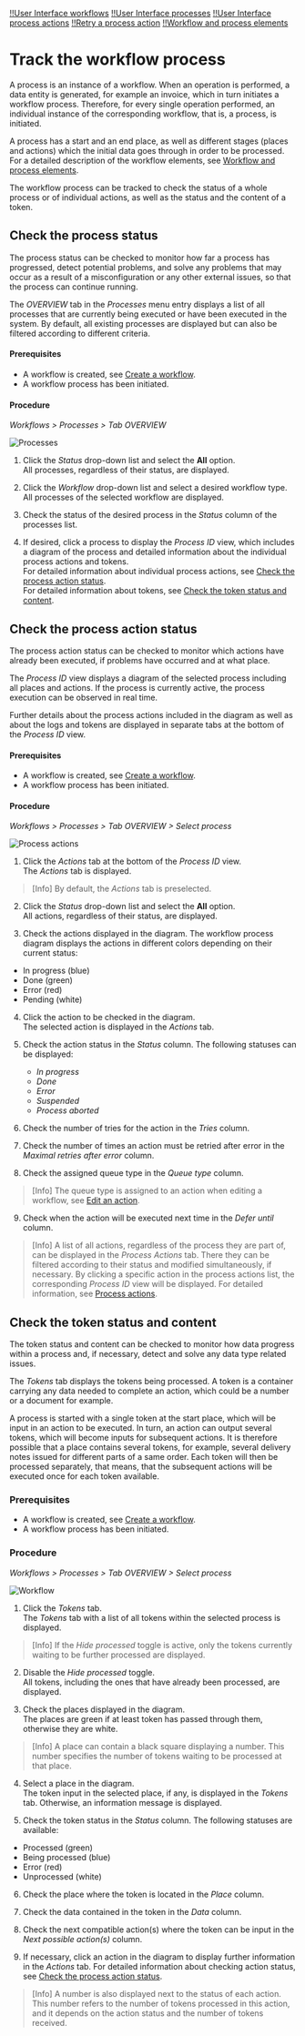 [!!User Interface workflows](../UserInterface/02a_Workflows.md)
[!!User Interface processes](../UserInterface/03a_Processes.md)
[!!User Interface process actions](../UserInterface/04a_ProcessActions.md)
[!!Retry a process action](../Troubleshooting/01_RetryProcessAction.md)
[!!Workflow and process elements](../Overview/02_WorkflowProcessElements.md)


# Track the workflow process

A process is an instance of a workflow. When an operation is performed, a data entity is generated, for example an invoice, which in turn initiates a workflow process. Therefore, for every single operation performed, an individual instance of the corresponding workflow, that is, a process, is initiated.

A process has a start and an end place, as well as different stages (places and actions) which the initial data goes through in order to be processed. For a detailed description of the workflow elements, see [Workflow and process elements](../Overview/02_WorkflowProcessElements.md).

The workflow process can be tracked to check the status of a whole process or of individual actions, as well as the status and the content of a token.


## Check the process status

The process status can be checked to monitor how far a process has progressed, detect potential problems, and solve any problems that may occur as a result of a misconfiguration or any other external issues, so that the process can continue running.

The *OVERVIEW* tab in the *Processes* menu entry displays a list of all processes that are currently being executed or have been executed in the system. By default, all existing processes are displayed but can also be filtered according to different criteria.


#### Prerequisites

- A workflow is created, see [Create a workflow](./01_ManageWorkflows.md#create-a-workflow).
- A workflow process has been initiated.

#### Procedure

*Workflows > Processes > Tab OVERVIEW*

![Processes](../../Assets/Screenshots/ActindoWorkFlow/Workflows/Processes.png "[Processes]")

1. Click the *Status* drop-down list and select the **All** option.  
All processes, regardless of their status, are displayed.

2. Click the *Workflow* drop-down list and select a desired workflow type.  
All processes of the selected workflow are displayed.

3. Check the status of the desired process in the *Status* column of the processes list.

4. If desired, click a process to display the *Process ID* view, which includes a diagram of the process and detailed information about the individual process actions and tokens.    
For detailed information about individual process actions, see [Check the process action status](#check-the-process-action-status).   
For detailed information about tokens, see [Check the token status and content](#check-the-token-status-and-content).



## Check the process action status

The process action status can be checked to monitor which actions have already been executed, if problems have occurred and at what place.

The *Process ID* view displays a diagram of the selected process including all places and actions. If the process is currently active, the process execution can be observed in real time.

Further details about the process actions included in the diagram as well as about the logs and tokens are displayed in separate tabs at the bottom of the *Process ID* view.

#### Prerequisites

- A workflow is created, see [Create a workflow](./01_ManageWorkflows.md#create-a-workflow).
- A workflow process has been initiated.

#### Procedure

*Workflows > Processes > Tab OVERVIEW > Select process*

![Process actions](../../Assets/Screenshots/ActindoWorkFlow/Workflows/ProcessActions.png "[Process actions]")

1. Click the *Actions* tab at the bottom of the *Process ID* view.   
  The *Actions* tab is displayed.

  > [Info] By default, the *Actions* tab is preselected.

2. Click the *Status* drop-down list and select the **All** option.    
  All actions, regardless of their status, are displayed.


3. Check the actions displayed in the diagram. The workflow process diagram displays the actions in different colors depending on their current status:

  - In progress (blue)
  - Done (green)
  - Error (red)
  - Pending (white)


4. Click the action to be checked in the diagram.  
The selected action is displayed in the *Actions* tab.

5. Check the action status in the *Status* column. The following statuses can be displayed:  
    - *In progress*
    - *Done*  
    - *Error*   
    - *Suspended*  
    - *Process aborted*


6.  Check the number of tries for the action in the *Tries* column.

7. Check the number of times an action must be retried after error in the *Maximal retries after error* column.

8. Check the assigned queue type in the *Queue type* column.

  > [Info] The queue type is assigned to an action when editing a workflow, see [Edit an action](./01_ManageWorkflows.md#edit-an-action).

9.  Check when the action will be executed next time in the *Defer until* column.

> [Info] A list of all actions, regardless of the process they are part of, can be displayed in the *Process Actions* tab. There they can be filtered according to their status and modified simultaneously, if necessary. By clicking a specific action in the process actions list, the corresponding *Process ID* view will be displayed. For detailed information, see [Process actions](ActindoWorkFlow/UserInterface/04a_ProcessActions.md).



## Check the token status and content

The token status and content can be checked to monitor how data progress within a process and, if necessary, detect and solve any data type related issues.   

The *Tokens* tab displays the tokens being processed. A token is a container carrying any data needed to complete an action, which could be a number or a document for example.

A process is started with a single token at the start place, which will be input in an action to be executed. In turn, an action can output several tokens, which will become inputs for subsequent actions. It is therefore possible that a place contains several tokens, for example, several delivery notes issued for different parts of a same order. Each token will then be processed separately, that means, that the subsequent actions will be executed once for each token available.

### Prerequisites

- A workflow is created, see [Create a workflow](./01_ManageWorkflows.md#create-a-workflow).
- A workflow process has been initiated.

### Procedure

*Workflows > Processes > Tab OVERVIEW > Select process*

![Workflow](../../Assets/Screenshots/ActindoWorkFlow/Workflows/Tokens.png "[Workflow]")

1. Click the *Tokens* tab.  
The *Tokens* tab with a list of all tokens within the selected process is displayed.
> [Info] If the *Hide processed* toggle is active, only the tokens currently waiting to be further processed are displayed.

2. Disable the *Hide processed* toggle.  
 All tokens, including the ones that have already been processed, are displayed.

3. Check the places displayed in the diagram.  
The places are green if at least token has passed through them, otherwise they are white.

 > [Info] A place can contain a black square displaying a number. This number specifies the number of tokens waiting to be processed at that place.

4. Select a place in the diagram.  
The token input in the selected place, if any, is displayed in the *Tokens* tab. Otherwise, an information message is displayed.

5. Check the token status in the *Status* column. The following statuses are available:
  - Processed (green)
  - Being processed (blue)
  - Error (red)
  - Unprocessed (white)


6. Check the place where the token is located in the *Place* column.

7. Check the data contained in the token in the *Data* column.

8. Check the next compatible action(s) where the token can be input in the *Next possible action(s)* column.

9. If necessary, click an action in the diagram to display further information in the *Actions* tab. For detailed information about checking action status, see [Check the process action status](#check-the-process-action-status).

> [Info] A number is also displayed next to the status of each action. This number refers to the number of tokens processed in this action, and it depends on the action status and the number of tokens received.
